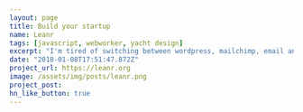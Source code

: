 ```yaml
---
layout: page
title: Build your startup
name: Leanr
tags: [javascript, webworker, yacht design]
excerpt: "I'm tired of switching between wordpress, mailchimp, email and a crm when I'm building a product, so I decided to build something to integrate everything."
date: "2018-01-08T17:51:47.872Z"
project_url: https://leanr.org
image: /assets/img/posts/leanr.png
project_post:
hn_like_button: true
---
```




